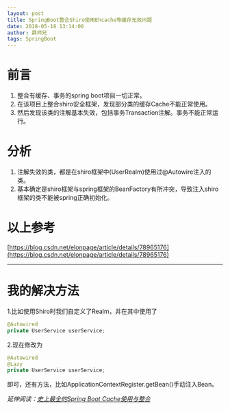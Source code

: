 ```yaml
---
layout: post
title: SpringBoot整合Shiro使用Ehcache等缓存无效问题
date: 2018-05-18 13:14:00
author: 薛师兄
tags: SpringBoot
---
```

# 前言

1. 整合有缓存、事务的spring boot项目一切正常。
2. 在该项目上整合shiro安全框架，发现部分类的缓存Cache不能正常使用。
3. 然后发现该类的注解基本失效，包括事务Transaction注解。事务不能正常运行。

# 分析

1. 注解失效的类，都是在shiro框架中(UserRealm)使用过@Autowire注入的类。
2. 基本确定是shiro框架与spring框架的BeanFactory有所冲突，导致注入shiro框架的类不能被spring正确初始化。

# 以上参考

[https://blog.csdn.net/elonpage/article/details/78965176](https://blog.csdn.net/elonpage/article/details/78965176)

---

# 我的解决方法

1.比如使用Shiro时我们自定义了Realm，并在其中使用了

```java
@Autowired
private UserService userService;
```

2.现在修改为

```java
@Autowired
@Lazy
private UserService userService;
```

即可，还有方法，比如ApplicationContextRegister.getBean()手动注入Bean。

*延伸阅读：<a id="cb_post_title_url" href="/">史上最全的Spring Boot Cache使用与整合</a>*